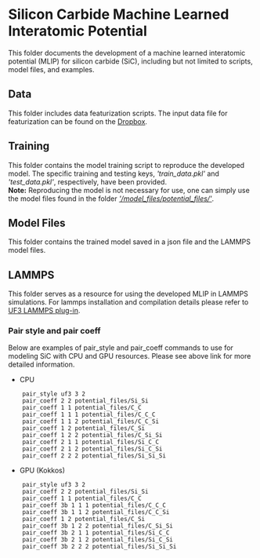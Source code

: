 # Silicon Carbide Machine Learned Interatomic Potential 
This folder documents the development of a machine learned interatomic potential (MLIP) for silicon carbide (SiC), including but not limited to scripts, model files, and examples.
## Data
This folder includes data featurization scripts. The input data file for featurization can be found on the [Dropbox](https://www.dropbox.com/scl/fo/q3i0kfc37l0tygk4vk6ng/h?rlkey=bf0m9bd6375wxrks2wo8is0su&dl=0).
## Training
This folder contains the model training script to reproduce the developed model. The specific training and testing keys, *'train_data.pkl'* and *'test_data.pkl'*, respectively, have been provided.   
**Note:** Reproducing the model is not necessary for use, one can simply use the model files found in the folder [*'/model_files/potential_files/'*](https://github.com/michaelmacisaac/MLIPs/tree/main/SiC/model_files/model_coeffs).   
## Model Files
This folder contains the trained model saved in a json file and the LAMMPS model files.
## LAMMPS 
This folder serves as a resource for using the developed MLIP in LAMMPS simulations. 
For lammps installation and compilation details please refer to [UF3 LAMMPS plug-in](https://github.com/uf3/uf3/tree/master/lammps_plugin).
### Pair style and pair coeff 
Below are examples of pair_style and pair_coeff commands to use for modeling SiC with CPU and GPU resources. Please see above link for more detailed information.
* CPU
```
    pair_style uf3 3 2
    pair_coeff 2 2 potential_files/Si_Si
    pair_coeff 1 1 potential_files/C_C
    pair_coeff 1 1 1 potential_files/C_C_C
    pair_coeff 1 1 2 potential_files/C_C_Si
    pair_coeff 1 2 potential_files/C_Si
    pair_coeff 1 2 2 potential_files/C_Si_Si
    pair_coeff 2 1 1 potential_files/Si_C_C
    pair_coeff 2 1 2 potential_files/Si_C_Si
    pair_coeff 2 2 2 potential_files/Si_Si_Si
```
* GPU (Kokkos)
```
    pair_style uf3 3 2
    pair_coeff 2 2 potential_files/Si_Si
    pair_coeff 1 1 potential_files/C_C
    pair_coeff 3b 1 1 1 potential_files/C_C_C
    pair_coeff 3b 1 1 2 potential_files/C_C_Si
    pair_coeff 1 2 potential_files/C_Si
    pair_coeff 3b 1 2 2 potential_files/C_Si_Si
    pair_coeff 3b 2 1 1 potential_files/Si_C_C
    pair_coeff 3b 2 1 2 potential_files/Si_C_Si
    pair_coeff 3b 2 2 2 potential_files/Si_Si_Si
```




